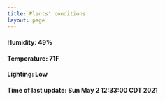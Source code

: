 ```yaml
---
title: Plants' conditions
layout: page
---
```



#### Humidity: 49%
#### Temperature: 71F
#### Lighting: Low
#### Time of last update: Sun May  2 12:33:00 CDT 2021
